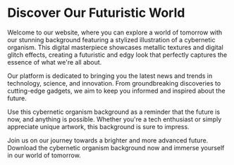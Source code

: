 <!--font:Montserrat-->

# Discover Our Futuristic World

Welcome to our website, where you can explore a world of tomorrow with our stunning background featuring a stylized illustration of a cybernetic organism. This digital masterpiece showcases metallic textures and digital glitch effects, creating a futuristic and edgy look that perfectly captures the essence of what we're all about.

Our platform is dedicated to bringing you the latest news and trends in technology, science, and innovation. From groundbreaking discoveries to cutting-edge gadgets, we aim to keep you informed and inspired about the future.

Use this cybernetic organism background as a reminder that the future is now, and anything is possible. Whether you're a tech enthusiast or simply appreciate unique artwork, this background is sure to impress.

Join us on our journey towards a brighter and more advanced future. Download the cybernetic organism background now and immerse yourself in our world of tomorrow.

<!--

Write me markdown content of website with wallpaper:

"A stylized illustration of a cybernetic organism, with metallic textures and digital glitch effects."

The header of the page should not be copy of the text but rather a real content of the website which is using this wallpaper.


---


# Cybernetic Organism Wallpaper

Welcome to our website featuring a stunning wallpaper of a cybernetic organism. This stylized illustration showcases metallic textures and digital glitch effects, creating a futuristic and edgy look.

Use this wallpaper to add a touch of sci-fi to your desktop or mobile device. Whether you're a fan of cyberpunk or simply appreciate unique artwork, this wallpaper is sure to impress.

Download the cybernetic organism wallpaper now and elevate your digital space with its striking design.


---


Heading should not include word "wallpaper". The website should not be about the wallpaper itself, wallpaper is just a related background, rewrite whole content.


---


# Welcome to our Futuristic World

Step into a world of tomorrow with our website's stunning background featuring a stylized illustration of a cybernetic organism. This digital masterpiece showcases metallic textures and digital glitch effects, creating a futuristic and edgy look that perfectly captures the essence of our website.

Our platform is dedicated to bringing you the latest news and trends in technology, science, and innovation. From groundbreaking discoveries to cutting-edge gadgets, we aim to keep you informed and inspired.

Use this cybernetic organism background as a reminder that the future is now, and anything is possible. Whether you're a tech enthusiast or simply appreciate unique artwork, this background is sure to impress.

Join us on our journey towards a brighter and more advanced future. Download the cybernetic organism background now and immerse yourself in our world of tomorrow.


---


Heading is too long, rewrite whole content.


---


# Discover Our Futuristic World

Welcome to our website, where you can explore a world of tomorrow with our stunning background featuring a stylized illustration of a cybernetic organism. This digital masterpiece showcases metallic textures and digital glitch effects, creating a futuristic and edgy look that perfectly captures the essence of what we're all about.

Our platform is dedicated to bringing you the latest news and trends in technology, science, and innovation. From groundbreaking discoveries to cutting-edge gadgets, we aim to keep you informed and inspired about the future.

Use this cybernetic organism background as a reminder that the future is now, and anything is possible. Whether you're a tech enthusiast or simply appreciate unique artwork, this background is sure to impress.

Join us on our journey towards a brighter and more advanced future. Download the cybernetic organism background now and immerse yourself in our world of tomorrow.


---


Write me a Google font which is best fitting for the website.

Pick from the list:
- Open Sans
- Playfair Display
- Alegreya
- Orbitron
- Dancing Script
- Exo 2
- Roboto
- Great Vibes
- Barlow Condensed
- Montserrat
- Raleway
- Futura
- Inter
- IBM Plex Sans
- Poppins
- Lobster
- Lato


Write just the font name nothing else.


---


Montserrat

-->
